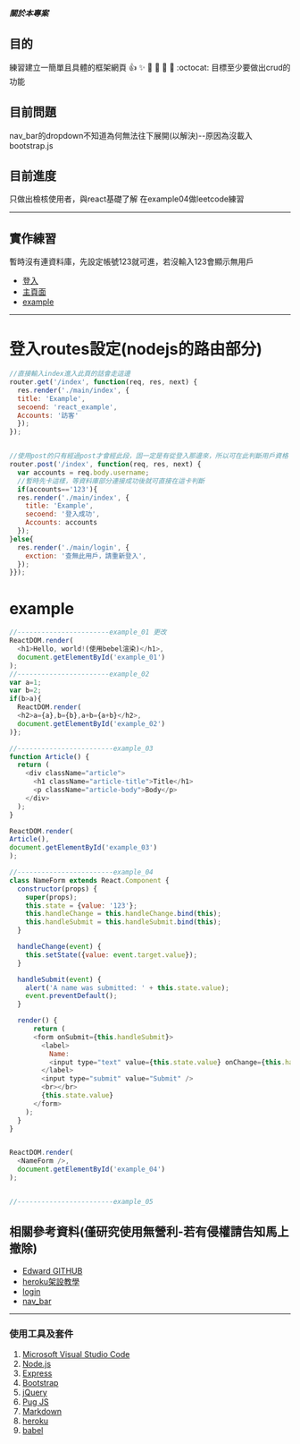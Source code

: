 ***關於本專案***
## 目的
練習建立一簡單且具體的框架網頁
:+1: :sparkles: :camel: :tada:
:rocket: :metal: :octocat: 
目標至少要做出crud的功能

## 目前問題
nav_bar的dropdown不知道為何無法往下展開(以解決)--原因為沒載入bootstrap.js

## 目前進度
只做出檢核使用者，與react基礎了解
在example04做leetcode練習


---

## 實作練習
暫時沒有連資料庫，先設定帳號123就可進，若沒輸入123會顯示無用戶
* [登入](https://fast-dusk-17760.herokuapp.com/steve/login)
* [主頁面](https://fast-dusk-17760.herokuapp.com/steve/index)
* [example](https://fast-dusk-17760.herokuapp.com/example/example04)

---
# 登入routes設定(nodejs的路由部分)
```javascript
//直接輸入index進入此頁的話會走這邊
router.get('/index', function(req, res, next) {
  res.render('./main/index', { 
  title: 'Example',
  secoend: 'react_example',
  Accounts: '訪客'
  });
});


//使用post的只有經過post才會經此段，固一定是有從登入那邊來，所以可在此判斷用戶資格
router.post('/index', function(req, res, next) {
  var accounts = req.body.username;
  //暫時先卡這樣，等資料庫部分連接成功後就可直接在這卡判斷
  if(accounts=='123'){
  res.render('./main/index', { 
    title: 'Example',
    secoend: '登入成功',
    Accounts: accounts
  });
}else{
  res.render('./main/login', { 
    exction: '查無此用戶，請重新登入',
  });
}});
```
# example
```javascript
//-----------------------example_01 更改
ReactDOM.render(
  <h1>Hello, world!(使用bebel渲染)</h1>,
  document.getElementById('example_01')
);
//-----------------------example_02
var a=1;
var b=2;
if(b>a){
  ReactDOM.render(
  <h2>a={a},b={b},a+b={a+b}</h2>,
  document.getElementById('example_02')
)};

//------------------------example_03
function Article() { 
  return (
    <div className="article">
      <h1 className="article-title">Title</h1>
      <p className="article-body">Body</p>
    </div>
  );
}

ReactDOM.render(
Article(),
document.getElementById('example_03')
);

//------------------------example_04
class NameForm extends React.Component {
  constructor(props) {
    super(props);
    this.state = {value: '123'};
    this.handleChange = this.handleChange.bind(this);
    this.handleSubmit = this.handleSubmit.bind(this);
  }

  handleChange(event) {
    this.setState({value: event.target.value});
  }

  handleSubmit(event) {
    alert('A name was submitted: ' + this.state.value);
    event.preventDefault();
  }

  render() {
      return (
      <form onSubmit={this.handleSubmit}>
        <label>
          Name:
          <input type="text" value={this.state.value} onChange={this.handleChange} />
        </label>
        <input type="submit" value="Submit" />
        <br></br>
        {this.state.value}
      </form>
    );
  }
}


ReactDOM.render(
  <NameForm />,
  document.getElementById('example_04')
);


//------------------------example_05

```

## 相關參考資料(僅研究使用無營利-若有侵權請告知馬上撤除)

* [Edward GITHUB](https://github.com/Edward2net/nodeJs_Example)
* [heroku架設教學](http://ithelp.ithome.com.tw/articles/10189021)
* [login](https://bootsnipp.com/snippets/ypp84)
* [nav_bar](https://bootsnipp.com/snippets/featured/fancy-navbar-login-sign-in-form)

---

### 使用工具及套件
1. [Microsoft Visual Studio Code](https://code.visualstudio.com/)
2. [Node.js](https://nodejs.org/en/)
3. [Express](http://expressjs.com/zh-tw/)
4. [Bootstrap](http://getbootstrap.com)
5. [jQuery](http://www.jquery.com/)
6. [Pug JS](https://pugjs.org/api/getting-started.html)
7. [Markdown](http://dillinger.io/)
8. [heroku](https://www.heroku.com/nodejs)
9. [babel](babeljs.io)


